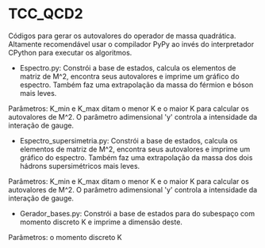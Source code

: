 # TCC_QCD2
Códigos para gerar os autovalores do operador de massa quadrática. Altamente recomendável usar o compilador PyPy ao invés do interpretador CPython para executar os algoritmos.

- Espectro.py:
Constrói a base de estados, calcula os elementos de matriz de M^2, encontra seus autovalores e imprime um gráfico do espectro. Também faz uma extrapolação da massa do férmion e bóson mais leves.

Parâmetros: K_min e K_max ditam o menor K e o maior K para calcular os autovalores de M^2. O parâmetro adimensional 'y' controla a intensidade da interação de gauge.

- Espectro_supersimetria.py:
Constrói a base de estados, calcula os elementos de matriz de M^2, encontra seus autovalores e imprime um gráfico do espectro. Também faz uma extrapolação da massa dos dois hádrons supersimétricos mais leves.

Parâmetros: K_min e K_max ditam o menor K e o maior K para calcular os autovalores de M^2. O parâmetro adimensional 'y' controla a intensidade da interação de gauge.

- Gerador_bases.py:
Constrói a base de estados para do subespaço com momento discreto K e imprime a dimensão deste.

Parâmetros: o momento discreto K
